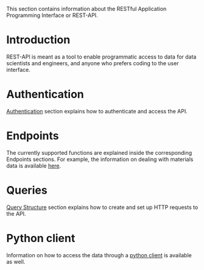 This section contains information about the RESTful Application Programming Interface or REST-API.

# Introduction

REST-API is meant as a tool to enable programmatic access to data for data scientists and engineers, and anyone who prefers coding to the user interface.

# Authentication

[Authentication](authentication.md) section explains how to authenticate and access the API.

# Endpoints

The currently supported functions are explained inside the corresponding Endpoints sections. For example, the information on dealing with materials data is available [here](endpoints.md).

# Queries

[Query Structure](query-structure.md) section explains how to create and set up HTTP requests to the API.

# Python client

Information on how to access the data through a [python client](query-structure.md) is available as well.
